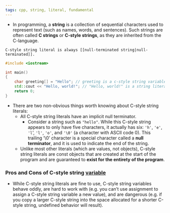```yaml
---
tags: cpp, string, literal, fundamental
---
```


- In programming, a **string** is a collection of sequential characters used to represent text (such as names, words, and sentences). Such strings are often called **C strings** or **C-style strings**, as they are inherited from the C-language.

```ad-note
C-style string literal is always [[null-terminated string|null-terminated]].
```

```cpp
#include <iostream>

int main()
{
	char greeting[] = "Hello"; // greeting is a c-style string variable
    std::cout << "Hello, world!"; // "Hello, world!" is a string literal (or C-style string literal).
    return 0;
}
```

- There are two non-obvious things worth knowing about C-style string literals:
	- All C-style string literals have an implicit null terminator. 
		- Consider a string such as `"hello"`. While this C-style string appears to only have five characters, it actually has six: `'h'`, `'e'`, `'l`‘, `'l'`, `'o'`, and `'\0'` (a character with ASCII code 0). This trailing ‘\0’ character is a special character called a **null terminator**, and it is used to indicate the end of the string.
	- Unlike most other literals (which are values, not objects), C-style string literals are const objects that are created at the start of the program and are guaranteed to **exist for the entirety of the program**.

### Pros and Cons of C-style string <u>variable</u>
- While C-style string literals are fine to use, C-style string variables behave oddly, are hard to work with (e.g. you can’t use assignment to assign a C-style string variable a new value), and are dangerous (e.g. if you copy a larger C-style string into the space allocated for a shorter C-style string, undefined behavior will result).